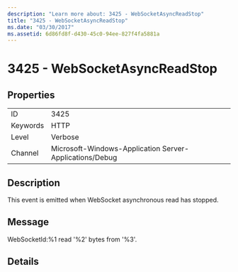 ```yaml
---
description: "Learn more about: 3425 - WebSocketAsyncReadStop"
title: "3425 - WebSocketAsyncReadStop"
ms.date: "03/30/2017"
ms.assetid: 6d86fd8f-d430-45c0-94ee-827f4fa5881a
---
```

# 3425 - WebSocketAsyncReadStop

## Properties  
  
|||  
|-|-|  
|ID|3425|  
|Keywords|HTTP|  
|Level|Verbose|  
|Channel|Microsoft-Windows-Application Server-Applications/Debug|  
  
## Description  

 This event is emitted when WebSocket asynchronous read has stopped.  
  
## Message  

 WebSocketId:%1 read '%2' bytes from '%3'.  
  
## Details
